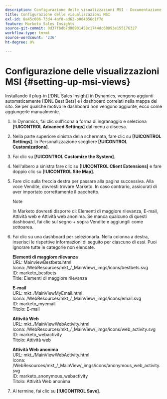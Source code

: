 ```yaml
---
description: Configurazione delle visualizzazioni MSI - Documentazione di Marketo - Documentazione del prodotto
title: Configurazione delle visualizzazioni MSI
exl-id: 8a45c006-73d4-4af8-ad62-b084056d1f7d
feature: Marketo Sales Insights
source-git-commit: 0d37fbdb7d08901458c1744dc68893e155176327
workflow-type: tm+mt
source-wordcount: '236'
ht-degree: 0%

---
```


# Configurazione delle visualizzazioni MSI {#setting-up-msi-views}

Installando il plug-in [!DNL Sales Insight] in Dynamics, vengono aggiunti automaticamente [!DNL Best Bets] e i dashboard correlati nella mappa del sito. Se per qualche motivo le dashboard non vengono aggiunte, ecco come aggiungerle manualmente.

1. In Dynamics, fai clic sull&#39;icona a forma di ingranaggio e seleziona **[!UICONTROL Advanced Settings]** dal menu a discesa.

1. Nella parte superiore sinistra della schermata, fare clic su **[!UICONTROL Settings]**. In Personalizzazione scegliere **[!UICONTROL Customizations]**.

1. Fai clic su **[!UICONTROL Customize the System]**.

1. Nell&#39;albero a sinistra fare clic su **[!UICONTROL Client Extensions]** e fare doppio clic su **[!UICONTROL Site Map]**.

1. Fare clic sulla freccia destra per passare alla pagina successiva. Alla voce Vendite, dovresti trovare Marketo. In caso contrario, assicurati di aver importato correttamente il pacchetto.

   >[!NOTE]
   >
   >In Marketo dovresti disporre di: Elementi di maggiore rilevanza, E-mail, Attività web e Attività web anonima. Se manca qualcuno di questi dashboard, fai clic sul segno + sopra Vendite e aggiungili come sottoarea.

1. Fai clic su una dashboard per selezionarla. Nella colonna a destra, inserisci le rispettive informazioni di seguito per ciascuno di essi. Puoi ignorare tutte le categorie non elencate.

   **Elementi di maggiore rilevanza**</br>
URL: MainviewBestbets.html</br>
Icona: /WebResources/mkt_/_MainView/_imgs/icons/bestbets.svg</br>
ID: marketo_bestbets</br>
Title: Elementi di maggiore rilevanza

   **E-mail**</br>
URL: mkt_/MainViewMyEmail.html</br>
Icona: /WebResources/mkt_/_MainView/_imgs/icons/email.svg</br>
ID: marketo_myemail</br>
Titolo: E-mail

   **Attività Web**</br>
URL: mkt_/MainViewWebActivity.html</br>
Icona: /WebResources/mkt_/_MainView/_imgs/icons/web_activity.svg</br>
ID: marketo_webactivity</br>
Titolo: Attività web

   **Attività Web anonima**</br>
URL: mkt_/MainViewWebActivity.html</br>
Icona: /WebResources/mkt_/_MainView/_imgs/icons/anonymous_web_activity.svg</br>
ID: marketo_anonymous_webactivity</br>
Titolo: Attività Web anonima

1. Al termine, fai clic su **[!UICONTROL Save]**.
